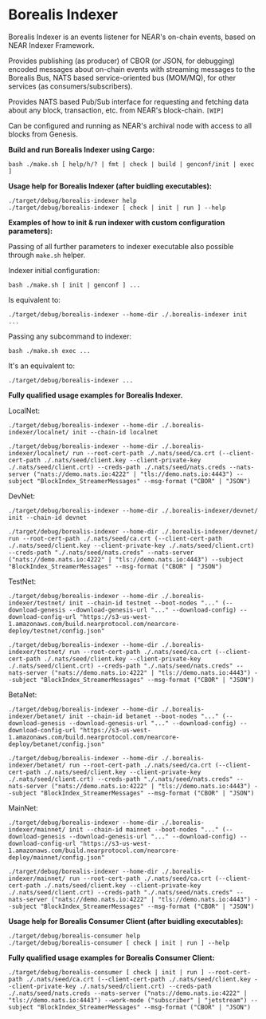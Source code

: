 # Borealis Indexer
Borealis Indexer is an events listener for NEAR's on-chain events, based on NEAR Indexer Framework.

Provides publishing (as producer) of CBOR (or JSON, for debugging) encoded messages about on-chain events with streaming messages to the Borealis Bus, NATS based service-oriented bus (MOM/MQ), for other services (as consumers/subscribers).

Provides NATS based Pub/Sub interface for requesting and fetching data about any block, transaction, etc. from NEAR's block-chain. `[WIP]`

Can be configured and running as NEAR's archival node with access to all blocks from Genesis.

**Build and run Borealis Indexer using Cargo:**
```
bash ./make.sh [ help/h/? | fmt | check | build | genconf/init | exec ]
```

**Usage help for Borealis Indexer (after buidling executables):**
```
./target/debug/borealis-indexer help
./target/debug/borealis-indexer [ check | init | run ] --help
```

**Examples of how to init & run indexer with custom configuration parameters):**

Passing of all further parameters to indexer executable also possible through `make.sh` helper.

Indexer initial configuration:
```
bash ./make.sh [ init | genconf ] ...
```

Is equivalent to:
```
./target/debug/borealis-indexer --home-dir ./.borealis-indexer init ...
```

Passing any subcommand to indexer:
```
bash ./make.sh exec ...
```

It's an equivalent to:
```
./target/debug/borealis-indexer ...
```

**Fully qualified usage examples for Borealis Indexer.**

LocalNet:
```
./target/debug/borealis-indexer --home-dir ./.borealis-indexer/localnet/ init --chain-id localnet

./target/debug/borealis-indexer --home-dir ./.borealis-indexer/localnet/ run --root-cert-path ./.nats/seed/ca.crt (--client-cert-path ./.nats/seed/client.key --client-private-key ./.nats/seed/client.crt) --creds-path ./.nats/seed/nats.creds --nats-server ("nats://demo.nats.io:4222" | "tls://demo.nats.io:4443") --subject "BlockIndex_StreamerMessages" --msg-format ("CBOR" | "JSON")
```

DevNet:
```
./target/debug/borealis-indexer --home-dir ./.borealis-indexer/devnet/ init --chain-id devnet

./target/debug/borealis-indexer --home-dir ./.borealis-indexer/devnet/ run --root-cert-path ./.nats/seed/ca.crt (--client-cert-path ./.nats/seed/client.key --client-private-key ./.nats/seed/client.crt) --creds-path "./.nats/seed/nats.creds" --nats-server ("nats://demo.nats.io:4222" | "tls://demo.nats.io:4443") --subject "BlockIndex_StreamerMessages" --msg-format ("CBOR" | "JSON")
```

TestNet:
```
./target/debug/borealis-indexer --home-dir ./.borealis-indexer/testnet/ init --chain-id testnet --boot-nodes "..." (--download-genesis --download-genesis-url "..." --download-config) --download-config-url "https://s3-us-west-1.amazonaws.com/build.nearprotocol.com/nearcore-deploy/testnet/config.json"

./target/debug/borealis-indexer --home-dir ./.borealis-indexer/testnet/ run --root-cert-path ./.nats/seed/ca.crt (--client-cert-path ./.nats/seed/client.key --client-private-key ./.nats/seed/client.crt) --creds-path "./.nats/seed/nats.creds" --nats-server ("nats://demo.nats.io:4222" | "tls://demo.nats.io:4443") --subject "BlockIndex_StreamerMessages" --msg-format ("CBOR" | "JSON")
```

BetaNet:
```
./target/debug/borealis-indexer --home-dir ./.borealis-indexer/betanet/ init --chain-id betanet --boot-nodes "..." (--download-genesis --download-genesis-url "..." --download-config) --download-config-url "https://s3-us-west-1.amazonaws.com/build.nearprotocol.com/nearcore-deploy/betanet/config.json"

./target/debug/borealis-indexer --home-dir ./.borealis-indexer/betanet/ run --root-cert-path ./.nats/seed/ca.crt (--client-cert-path ./.nats/seed/client.key --client-private-key ./.nats/seed/client.crt) --creds-path "./.nats/seed/nats.creds" --nats-server ("nats://demo.nats.io:4222" | "tls://demo.nats.io:4443") --subject "BlockIndex_StreamerMessages" --msg-format ("CBOR" | "JSON")
```

MainNet:
```
./target/debug/borealis-indexer --home-dir ./.borealis-indexer/mainnet/ init --chain-id mainnet --boot-nodes "..." (--download-genesis --download-genesis-url "..." --download-config) --download-config-url "https://s3-us-west-1.amazonaws.com/build.nearprotocol.com/nearcore-deploy/mainnet/config.json"

./target/debug/borealis-indexer --home-dir ./.borealis-indexer/mainnet/ run --root-cert-path ./.nats/seed/ca.crt (--client-cert-path ./.nats/seed/client.key --client-private-key ./.nats/seed/client.crt) --creds-path "./.nats/seed/nats.creds" --nats-server ("nats://demo.nats.io:4222" | "tls://demo.nats.io:4443") --subject "BlockIndex_StreamerMessages" --msg-format ("CBOR" | "JSON")
```

**Usage help for Borealis Consumer Client (after buidling executables):**
```
./target/debug/borealis-consumer help
./target/debug/borealis-consumer [ check | init | run ] --help
```

**Fully qualified usage examples for Borealis Consumer Client:**
```
./target/debug/borealis-consumer [ check | init | run ] --root-cert-path ./.nats/seed/ca.crt (--client-cert-path ./.nats/seed/client.key --client-private-key ./.nats/seed/client.crt) --creds-path ./.nats/seed/nats.creds --nats-server ("nats://demo.nats.io:4222" | "tls://demo.nats.io:4443") --work-mode ("subscriber" | "jetstream") --subject "BlockIndex_StreamerMessages" --msg-format ("CBOR" | "JSON")
```
